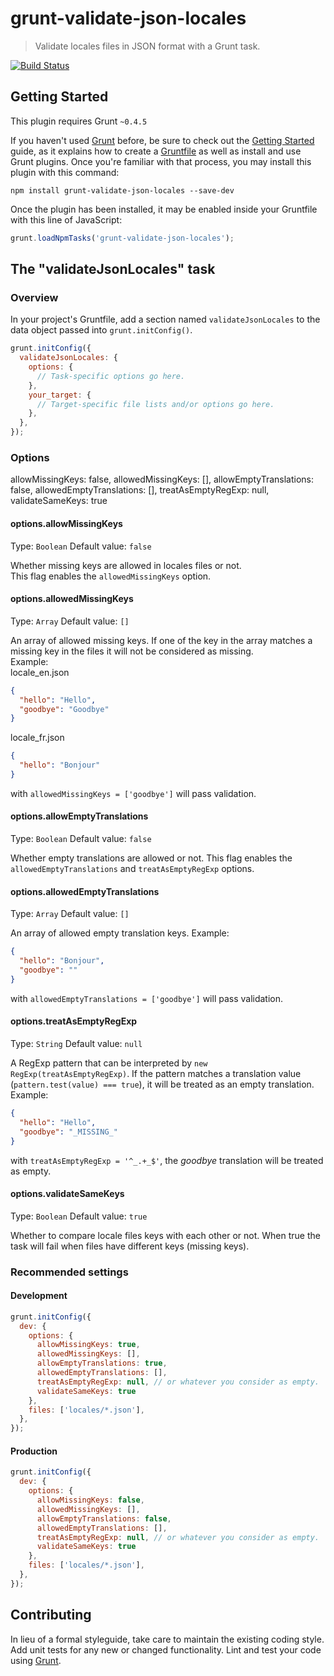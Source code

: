 # grunt-validate-json-locales

> Validate locales files in JSON format with a Grunt task.

[![Build Status](https://travis-ci.org/seventy-three/grunt-validate-json-locales.svg?branch=master)](https://travis-ci.org/seventy-three/grunt-validate-json-locales)

## Getting Started
This plugin requires Grunt `~0.4.5`

If you haven't used [Grunt](http://gruntjs.com/) before, be sure to check out the [Getting Started](http://gruntjs.com/getting-started) guide, as it explains how to create a [Gruntfile](http://gruntjs.com/sample-gruntfile) as well as install and use Grunt plugins. Once you're familiar with that process, you may install this plugin with this command:

```shell
npm install grunt-validate-json-locales --save-dev
```

Once the plugin has been installed, it may be enabled inside your Gruntfile with this line of JavaScript:

```js
grunt.loadNpmTasks('grunt-validate-json-locales');
```

## The "validateJsonLocales" task

### Overview
In your project's Gruntfile, add a section named `validateJsonLocales` to the data object passed into `grunt.initConfig()`.

```js
grunt.initConfig({
  validateJsonLocales: {
    options: {
      // Task-specific options go here.
    },
    your_target: {
      // Target-specific file lists and/or options go here.
    },
  },
});
```

### Options
allowMissingKeys: false,
      allowedMissingKeys: [],
      allowEmptyTranslations: false,
      allowedEmptyTranslations: [],
      treatAsEmptyRegExp: null,
      validateSameKeys: true


#### options.allowMissingKeys
Type: `Boolean`
Default value: `false`

Whether missing keys are allowed in locales files or not.  
This flag enables the `allowedMissingKeys` option.

#### options.allowedMissingKeys
Type: `Array`
Default value: `[]`

An array of allowed missing keys. If one of the key in the array matches a missing key in the files it will not be considered as missing.  
Example:  
locale_en.json
```json
{
  "hello": "Hello",
  "goodbye": "Goodbye"
}
```

locale_fr.json
```json
{
  "hello": "Bonjour"
}
```

with `allowedMissingKeys = ['goodbye']` will pass validation.

#### options.allowEmptyTranslations
Type: `Boolean`
Default value: `false`

Whether empty translations are allowed or not.
This flag enables the `allowedEmptyTranslations` and `treatAsEmptyRegExp` options.

#### options.allowedEmptyTranslations
Type: `Array`
Default value: `[]`

An array of allowed empty translation keys.
Example:  
```json
{
  "hello": "Bonjour",
  "goodbye": ""
}
```

with `allowedEmptyTranslations = ['goodbye']` will pass validation.

#### options.treatAsEmptyRegExp
Type: `String`
Default value: `null`

A RegExp pattern that can be interpreted by `new RegExp(treatAsEmptyRegExp)`.
If the pattern matches a translation value (`pattern.test(value) === true`), it will be treated as an empty translation.
Example:  
```json
{
  "hello": "Hello",
  "goodbye": "_MISSING_"
}
```

with `treatAsEmptyRegExp = '^_.+_$'`, the *goodbye* translation will be treated as empty.  

#### options.validateSameKeys
Type: `Boolean`
Default value: `true`

Whether to compare locale files keys with each other or not.
When true the task will fail when files have different keys (missing keys).

### Recommended settings

#### Development

```js
grunt.initConfig({
  dev: {
    options: {
      allowMissingKeys: true,
      allowedMissingKeys: [],
      allowEmptyTranslations: true,
      allowedEmptyTranslations: [],
      treatAsEmptyRegExp: null, // or whatever you consider as empty.
      validateSameKeys: true
    },
    files: ['locales/*.json'],
  },
});
```

#### Production

```js
grunt.initConfig({
  dev: {
    options: {
      allowMissingKeys: false,
      allowedMissingKeys: [],
      allowEmptyTranslations: false,
      allowedEmptyTranslations: [],
      treatAsEmptyRegExp: null, // or whatever you consider as empty.
      validateSameKeys: true
    },
    files: ['locales/*.json'],
  },
});
```

## Contributing
In lieu of a formal styleguide, take care to maintain the existing coding style. Add unit tests for any new or changed functionality. Lint and test your code using [Grunt](http://gruntjs.com/).

